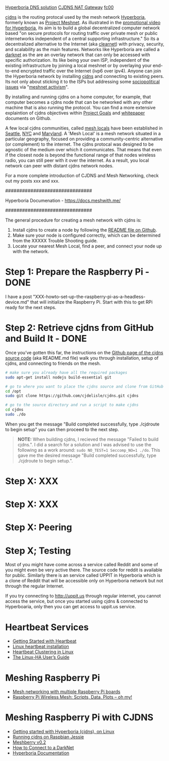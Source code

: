 [Hyperboria DNS solution](http://nxter.org/hyperboria-adopts-nxt-aliases-for-dns-solution/)
[CJDNS NAT Gateway](https://github.com/cjdelisle/cjdns/blob/master/doc/nat-gateway.md)
[fc00](https://www.fc00.org/about)

[cjdns][03] is the routing protocal used by the mesh network [Hyperboria][01],
formerly known as [Project Meshnet][02].
As illustrated in the [promotional video for Hyperboria][11],
its aim is to build a global decentralized computer network based
"on secure protocols for routing traffic over private mesh or
public internetworks independent of a central supporting infrastructure."
So its a decentralized alternative to the Internet (aka [clearnet][12])
with privacy, security, and scalability as the main features.
Networks like Hyperboria are called a [darknet][10] as the are an overlay network
that can only be accessed with specific authorization.
Its like being your own ISP,
independent of the existing infrastructure by joining a local meshnet
or by overlaying your end-to-end encrypted traffic over the Internet (ivp6 over ipv4).
Anyone can join the Hyperboria network by installing [cjdns][03]
and connecting to existing peers.
Its not only about sticking it to the ISPs but addressing some [sociopolitical issues][04]
via "[meshnet activism][09]".

By installing and running cjdns on a home computer, for example,
that computer becomes a cjdns node that can be networked
with any other machine that is also running the protocol.
You can find a more extensive explaintion of cjdns objectives
within [Project Goals][13] and [whitepaper][14] documents on Github.

A few local cjdns communities, called [mesh locals][08] have been established in
[Seattle][05], [NYC][06] and [Maryland][07].
A 'Mesh Local' is a mesh network situated in a particular geography,
focused on providing a community-centric alternative (or complement) to the internet.
The cjdns protocal was designed to be agnostic of the medium over which it communicates.
That means that even if the closest node is beyond the functional range
of that nodes wireless radio, you can still peer with it over the internet.
As a result, you local network can peer with distant cjdns network nodes.

For a more complete introduction of CJDNS and Mesh Networking,
check out my posts xxx and xxx.

###############################

Hyperboria Documenation - https://docs.meshwith.me/

###############################

The general procedure for creating a mesh network with cjdns is:
1. Install cjdns to create a node by following the [README file on Github][03].
1. Make sure your node is configured correctly, which can be determined from the XXXXX Trouble Shooting guide.
1. Locate your nearest Mesh Local, find a peer, and connect your node up with the network.

# Step 1: Prepare the Raspberry Pi - DONE
I have a post "XXX-howto-set-up-the-raspberry-pi-as-a-headless-device.md"
that will initialize the Raspberry Pi.
Start with this to get RPi ready for the next steps.

# Step 2: Retrieve cjdns from GitHub and Build It - DONE
Once you’ve gotten this far,
the instructions on the [Github page of the cjdns source code][03]
(aka README.md file)
walk you through installation, setup of cjdns,
and connecting to friends on the mesh.

```bash
# make sure you already have all the required packages
sudo apt-get install nodejs build-essential git

# go to where you want to place the cjdns source and clone from GitHub
cd /opt
sudo git clone https://github.com/cjdelisle/cjdns.git cjdns

# go to the source directory and run a script to make cjdns
cd cjdns
sudo ./do
```

When you get the message
"Build completed successfully, type ./cjdroute to begin setup"
you can then proceed to the next step.

>**NOTE:** When building cjdns, I recieved the message "Failed to build cjdns.".
I did a search for a solution and I was advised to use the following as a work around:
`sudo NO_TEST=1 Seccomp_NO=1 ./do`.
This gave me the desired message "Build completed successfully, type ./cjdroute to begin setup.".

# Step X: XXX

# Step X: XXX

# Step X: Peering

# Step X; Testing
Most of you might have come across a service called Reddit and some of you might even be very active there. The source code for reddit is available for public. Similarly there is an service called UPPIT in Hyperboria which is a clone of Reddit that will be accessible only on Hyperboria network but not through the regular Internet.

If you try connecting to http://uppit.us through regular internet,
you cannot access the service, but once you started using cjdns & connected to Hyperboaria,
only then you can get access to uppit.us service.


# Heartbeat Services
* [Getting Started with Heartbeat](http://www.linuxjournal.com/article/9838)
* [Linux heartbeat installation](https://www.watters.ws/mediawiki/index.php/Linux_heartbeat_installation)
* [Heartbeat Clustering in Linux](http://www.linuxnix.com/heartbeat-clustering/)
* [The Linux-HA User’s Guide](http://www.linux-ha.org/doc/users-guide/users-guide.html)

# Meshing Raspberry Pi
* [Mesh networking with multiple Raspberry Pi boards](http://hackaday.com/2012/11/14/mesh-networking-with-multiple-raspberry-pi-boards/)
* [Raspberry Pi Wireless Mesh: Scripts, Data, Plots – oh my!](http://lab.uchicago.edu/2013/09/27/raspberry-pi-wireless-mesh-scripts-data-plots-oh-my-part-1/)

# Meshing Raspberry Pi with CJDNS
* [Getting started with Hyperboria (cjdns), on Linux](http://meshbits.io/getting-started-with-meshnet-on-linux/)
* [Running cjdns on Raspbian Jessie](http://mesh.philly2600.net/?p=54)
* [Meshberry v0.2](https://nycmesh.net/meshberry/)
* [How to Connect to a DarkNet](http://www.tinkernut.com/portfolio/connect-to-a-darknet/)
* [Hyperboria Documentation](https://docs.meshwith.me/)



[01]:http://hyperboria.net/
[02]:https://projectmeshnet.wordpress.com/
[03]:https://github.com/cjdelisle/cjdns
[04]:http://makezine.com/2014/11/26/how-meshnets-are-changing-the-face-of-the-web/
[05]:https://seattlemesh.net/about
[06]:https://nycmesh.net/
[07]:https://www.reddit.com/r/marylandmesh
[08]:https://github.com/cjdelisle/cjdns/tree/master/doc/meshlocals/existing
[09]:https://www.newscientist.com/article/mg21929294.500-meshnet-activists-rebuilding-the-internet-from-scratch
[10]:https://en.wikipedia.org/wiki/Darknet
[11]:https://www.youtube.com/watch?v=pSSiqlwzA3U
[12]:https://en.wikipedia.org/wiki/Clearnet_(networking)
[13]:https://github.com/cjdelisle/cjdns/blob/master/doc/projectGoals.md
[14]:https://github.com/cjdelisle/cjdns/blob/master/doc/Whitepaper.md
[15]:
[16]:
[17]:
[18]:
[19]:
[20]:
